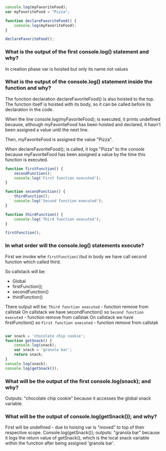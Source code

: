 ```js
console.log(myFavoriteFood);
var myFavoriteFood = "Pizza";

function declareFavoriteFood() {
    console.log(myFavoriteFood);
}

declareFavoriteFood();

```
### What is the output of the first console.log() statement and why? 
In creation phase var is hoisted but only its name not values

### What is the output of the console.log() statement inside the function and why? 
The function declaration declareFavoriteFood() is also hoisted to the top. The function itself is hoisted with its body, so it can be called before its declaration in the code.

When the line console.log(myFavoriteFood); is executed, it prints undefined because, although myFavoriteFood has been hoisted and declared, it hasn't been assigned a value until the next line.

Then, myFavoriteFood is assigned the value "Pizza".

When declareFavoriteFood(); is called, it logs "Pizza" to the console because myFavoriteFood has been assigned a value by the time this function is executed.

```js
function firstFunction() {
    secondFunction();
    console.log('First function executed');
}

function secondFunction() {
    thirdFunction();
    console.log('Second function executed');
}

function thirdFunction() {
    console.log('Third function executed');
}

firstFunction();
```

### In what order will the console.log() statements execute? 
First we invoke whe `firstFunction()`but in body we have call second function which called third. 

So callstack will be: 
 - Global 
 - firstFunction();
 - secondFunction()
 - thirdFunction()

There output will be: 
`Third function executed` - function remove from callstak 
On callstack we have secondFunction() so `Second function executed` - function remove from callstak 
On callstack we have firstFunction() so `First function executed` - function remove from callstak 


```js

var snack = 'chocolate chip cookie';
function getSnack() {
    console.log(snack);
    var snack = 'granola bar';
    return snack;
}
console.log(snack);
console.log(getSnack());

```
### What will be the output of the first console.log(snack); and why?
Outputs: "chocolate chip cookie" because it accesses the global snack variable.

### What will be the output of console.log(getSnack()); and why?
First will be undefined - due to hoising var is "moved" to top of their respective scope. 
Console.log(getSnack()); outputs: "granola bar" because it logs the return value of getSnack(), which is the local snack variable within the function after being assigned 'granola bar'.
